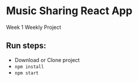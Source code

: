# Music Sharing React App

Week 1 Weekly Project

## Run steps:

- Download or Clone project
- `npm install`
- `npm start`
